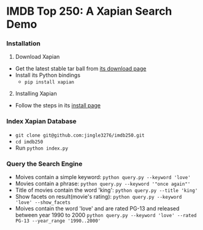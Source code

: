# IMDB Top 250: A Xapian Search Demo 

### Installation
1. Download Xapian
  - Get the latest stable tar ball from [its download page](http://xapian.org/download) 
  - Install its Python bindings
    - `pip install xapian`
2. Installing Xapian
  - Follow the steps in its [install page](http://xapian.org/docs/install.html)


### Index Xapian Database
- `git clone git@github.com:jingle3276/imdb250.git`
- `cd imdb250`
- Run `python index.py`


### Query the Search Engine
- Moives contain a simple keyword: `python query.py --keyword 'love'`
- Movies contain a phrase: `python query.py --keyword '"once again"'`
- Title of movies contain the word 'king': `python query.py --title 'king'`
- Show facets on result(movie's rating): `python query.py --keyword 'love' --show_facets`
- Moives contain the word 'love' and are rated PG-13 and released between year 1990 to 2000 `python query.py --keyword 'love' --rated PG-13 --year_range '1990..2000'`
